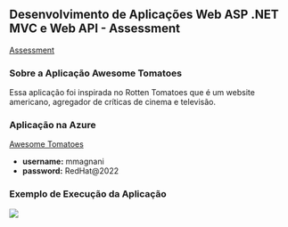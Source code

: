 ## Desenvolvimento de Aplicações Web ASP .NET MVC e Web API - Assessment

[Assessment](https://lms.infnet.edu.br/moodle/mod/assign/view.php?id=276024)

### Sobre a Aplicação Awesome Tomatoes

Essa aplicação foi inspirada no Rotten Tomatoes que é um website americano, agregador de críticas de cinema e televisão.

### Aplicação na Azure

[Awesome Tomatoes](https://web-mvc-awesome-tomatoes.azurewebsites.net/)

* **username:** mmagnani
* **password:** RedHat@2022

### Exemplo de Execução da Aplicação

![](images/app.gif)
